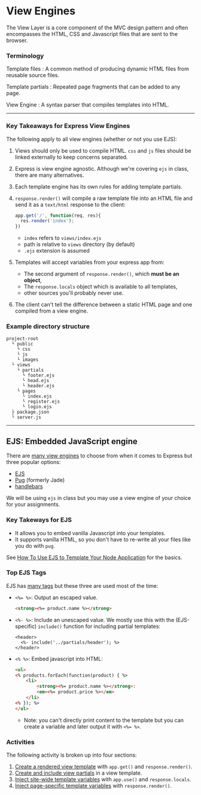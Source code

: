 # View Engines
The View Layer is a core component of the MVC design pattern and often encompasses the HTML, CSS and Javascript files that are sent to the browser. 

### Terminology
Template files
: A common method of producing dynamic HTML files from reusable source files.

Template partials
: Repeated page fragments that can be added to any page.

View Engine
: A syntax parser that compiles templates into HTML.

---

### Key Takeaways for Express View Engines
The following apply to all view engines (whether or not you use EJS):
1. Views should only be used to compile HTML. `css` and `js` files should be linked externally to keep concerns separated.
2. Express is view engine agnostic. Although we're covering `ejs` in class, there are many alternatives.
3. Each template engine has its own rules for adding template partials. 
4. `response.render()` will compile a raw template file into an HTML file and send it as a `text/html` response to the client:

    ```js
    app.get('/', function(req, res){
      res.render('index');
    })
    ```
    - `index` refers to `views/index.ejs`
    - path is relative to `views` directory (by default)
    - `.ejs` extension is assumed

5. Templates will accept variables from your express app from:
    - The second argument of `response.render()`, which **must be an object**,
    - The `response.locals` object which is available to all templates,
    - other sources you'll probably never use.
6. The client can't tell the difference between a static HTML page and one compiled from a view engine.

### Example directory structure

```
project-root
  └ public
    └ css
    └ js
    └ images
  └ views
    └ partials
      └ footer.ejs
      └ head.ejs
      └ header.ejs
    └ pages
      └ index.ejs
      └ register.ejs
      └ login.ejs
  ├ package.json
  └ server.js
```

---

## EJS: Embedded JavaScript engine
There are [many view engines](https://expressjs.com/en/resources/template-engines.html) to choose from when it comes to Express but three popular options:
- [EJS](https://ejs.co/)
- [Pug](https://github.com/pugjs/pug) (formerly Jade)
- [handlebars](https://github.com/pillarjs/hbs)

We will be using `ejs` in class but you may use a view engine of your choice for your assignments.

### Key Takeways for EJS
- It allows you to embed vanilla Javascript into your templates.
- It supports vanilla HTML, so you don't have to re-write all your files like you do with `pug`.

See [How To Use EJS to Template Your Node Application](https://www.digitalocean.com/community/tutorials/how-to-use-ejs-to-template-your-node-application) for the basics.

### Top EJS Tags
EJS has [many tags](https://www.npmjs.com/package/ejs#user-content-tags) but these three are used most of the time:
- `<%= %>`: Output an escaped value.

    ```html
    <strong><%= product.name %></strong>
    ```
- `<%- %>`: Include an unescaped value. We mostly use this with the (EJS-specific) `include()` function for including partial templates:
    
    ```
    <header>
      <%- include('../partials/header'); %>
    </header>
    ```

- `<% %>`: Embed javascript into HTML:

    ```html
    <ul>
    <% products.forEach(function(product) { %>
        <li>
            <strong><%= product.name %></strong>: 
            <em><%= product.price %></em>
        </li>
    <% }); %>
    </ul>
    ```

    - Note: you can't directly print content to the template but you can create a variable and later output it with `<%= %>`.

### Activities
The following activity is broken up into four sections:
1. [Create a rendered view template](https://github.com/sait-wbdv/sample-code/tree/master/backend/express/views/1-create-views) with `app.get()` and `response.render()`.
2. [Create and include view partials](https://github.com/sait-wbdv/sample-code/tree/master/backend/express/views/2-include-partials) in a view template.
3. [Inject site-wide template variables](https://github.com/sait-wbdv/sample-code/tree/master/backend/express/views/3-global-variables) with `app.use()` and `response.locals`.
4. [Inject page-specific template variables](https://github.com/sait-wbdv/sample-code/tree/master/backend/express/views/4-local-variables) with `response.render()`.